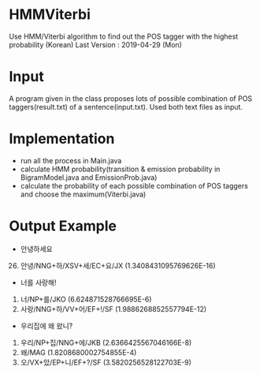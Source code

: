# HMMViterbi
Use HMM/Viterbi algorithm to find out the POS tagger with the highest probability (Korean)
Last Version : 2019-04-29 (Mon)

# Input
A program given in the class proposes lots of possible combination of POS taggers(result.txt) of a sentence(input.txt).
Used both text files as input.

# Implementation
- run all the process in Main.java
- calculate HMM probability(transition & emission probability in BigramModel.java and EmissionProb.java)
- calculate the probability of each possible combination of POS taggers and choose the maximum(Viterbi.java)

# Output Example
* 안녕하세요 
26) 안녕/NNG+하/XSV+세/EC+요/JX (1.3408431095769626E-16)

* 너를 사랑해!
1) 너/NP+를/JKO (6.624871528766695E-6)
2) 사랑/NNG+하/VV+어/EF+!/SF (1.9886268852557794E-12)

* 우리집에 왜 왔니?
1) 우리/NP+집/NNG+에/JKB (2.6366425567046166E-8)
1) 왜/MAG (1.8208680002754855E-4)
5) 오/VX+았/EP+니/EF+?/SF (3.5820256528122703E-9)
